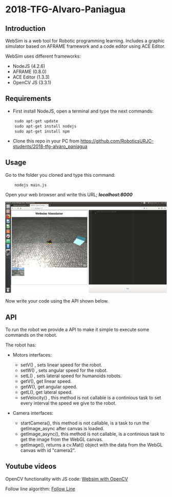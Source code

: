 # 2018-TFG-Alvaro-Paniagua


## Introduction

WebSim is a web tool for Robotic programming learning. Includes a graphic simulator based on AFRAME framework and a code editor
using ACE Editor.

WebSim uses different frameworks:
  - NodeJS (4.2.6)
  - AFRAME (0.8.0)
  - ACE Editor (1.3.3)
  - OpenCV JS (3.3.1)


## Requirements

- First install NodeJS, open a terminal and type the next commands:
~~~
    sudo apt-get update
    sudo apt-get install nodejs
    sudo apt-get install npm
~~~

- Clone this repo in your PC from https://github.com/RoboticsURJC-students/2018-tfg-alvaro_paniagua

## Usage

Go to the folder you cloned and type this command:
~~~
    nodejs main.js
~~~

Open your web browser and write this URL; ***localhost:8000***

![WebSim index page](/docs/websimScreen.png)

Now write your code using the API shown below.

## API

To run the robot we provide a API to make it simple to execute some commands on the robot.

The robot has:

- Motors interfaces:
  - setV(<linearSpeed>) , sets linear speed for the robot.
  - setW(<angularSpeed>) , sets angular speed for the robot.
  - setL(<lateralSpeed>) , sets lateral speed for humanoids robots.
  - getV(), get linear speed.
  - getW(), get angular speed.
  - getL(), get lateral speed.
  - setVelocity() , this method is not callable is a continious task to set every interval the speed we give to the robot.

- Camera interfaces:
  - startCamera(), this method is not callable, is a task to run the getImage_async after canvas is loaded.
  - getImage_async(), this method is not callable, is a continious task to get the image from the WebGL canvas.
  - getImage(), returns a cv.Mat() object with the data from the WebGL canvas with id "camera2".

## Youtube videos


OpenCV functionality with JS code: [Websim with OpenCV](https://www.youtube.com/watch?v=7y5X0LIvkik&t=3s)

Follow line algorithm: [Follow Line](https://youtu.be/7vfqN4fS5FU)
